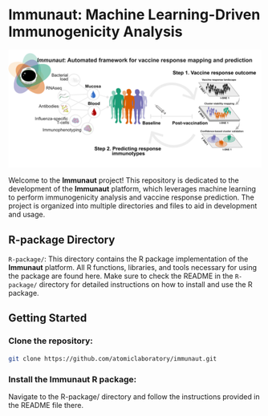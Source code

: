 # Immunaut: Machine Learning-Driven Immunogenicity Analysis

![Immunaut Graphical Abstract](https://github.com/atomiclaboratory/immunaut/blob/master/images/immunaut_abstract.png)

Welcome to the **Immunaut** project! This repository is dedicated to the development of the **Immunaut** platform, which leverages machine learning to perform immunogenicity analysis and vaccine response prediction. The project is organized into multiple directories and files to aid in development and usage.

## R-package Directory

`R-package/`: This directory contains the R package implementation of the **Immunaut** platform. All R functions, libraries, and tools necessary for using the package are found here. Make sure to check the README in the `R-package/` directory for detailed instructions on how to install and use the R package.

## Getting Started

### Clone the repository:

```bash
git clone https://github.com/atomiclaboratory/immunaut.git
```

### Install the Immunaut R package:
Navigate to the R-package/ directory and follow the instructions provided in the README file there.
